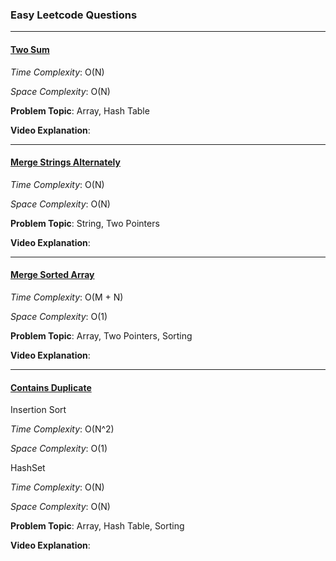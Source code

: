 ### Easy Leetcode Questions

---

#### [Two Sum](https://github.com/PlanckConst/DS-A/blob/master/Problems/Easy/TwoSum.cs)

*Time Complexity*: O(N)

*Space Complexity*: O(N)

**Problem Topic**: Array, Hash Table

**Video Explanation**: 

---

#### [Merge Strings Alternately](https://github.com/PlanckConst/DS-A/blob/master/Problems/Easy/MergeStringsAlternately.cs)

*Time Complexity*: O(N)

*Space Complexity*: O(N)

**Problem Topic**: String, Two Pointers

**Video Explanation**: 

---

#### [Merge Sorted Array](https://github.com/PlanckConst/DS-A/blob/master/Problems/Easy/MergeSortedArray.cs)

*Time Complexity*: O(M + N)

*Space Complexity*: O(1)

**Problem Topic**: Array, Two Pointers, Sorting

**Video Explanation**: 

---

#### [Contains Duplicate](https://github.com/PlanckConst/DS-A/blob/master/Problems/Easy/MergeSortedArray.cs)

Insertion Sort

*Time Complexity*: O(N^2)

*Space Complexity*: O(1)

HashSet

*Time Complexity*: O(N)

*Space Complexity*: O(N)

**Problem Topic**: Array, Hash Table, Sorting

**Video Explanation**: 
